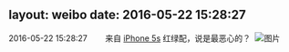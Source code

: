 layout: weibo
date: 2016-05-22 15:28:27
---
2016-05-22 15:28:27  &nbsp;&nbsp;&nbsp;&nbsp;&nbsp;&nbsp; 来自 <a href="sinaweibo://customweibosource" rel="nofollow">iPhone 5s</a>
红绿配，说是最恶心的？ ​​​
![图片](https://ww2.sinaimg.cn/large/6d2a6003jw1f44725v844j20ku0rs43l.jpg)
